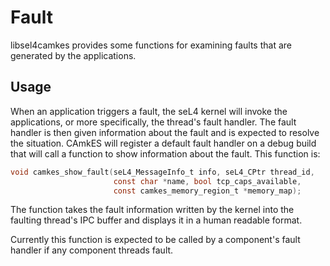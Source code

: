 <!--
  Copyright 2020, Data61
  Commonwealth Scientific and Industrial Research Organisation (CSIRO)
  ABN 41 687 119 230.

  This software may be distributed and modified according to the terms of
  the BSD 2-Clause license. Note that NO WARRANTY is provided.
  See "LICENSE_BSD2.txt" for details.

     @TAG(DATA61_BSD)
  -->

# Fault

libsel4camkes provides some functions for examining faults that are generated
by the applications.

## Usage

When an application triggers a fault, the seL4 kernel will invoke the
applications, or more specifically, the thread's fault handler. The fault
handler is then given information about the fault and is expected to resolve
the situation. CAmkES will register a default fault handler on a debug build
that will call a function to show information about the fault. This function is:

```c
void camkes_show_fault(seL4_MessageInfo_t info, seL4_CPtr thread_id,
                       const char *name, bool tcp_caps_available,
                       const camkes_memory_region_t *memory_map);
```

The function takes the fault information written by the kernel into the
faulting thread's IPC buffer and displays it in a human readable format.

Currently this function is expected to be called by a component's fault handler
if any component threads fault.
